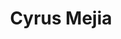 ---
client: CM
title: Cyrus Mejia
logo: 
website: http://cyrusmejia.com
location: Kanab, Ut.
category: client
layout: client
---